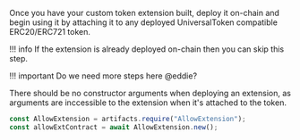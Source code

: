 Once you have your custom token extension built, deploy it on-chain and begin using it by attaching it to any deployed UniversalToken compatible ERC20/ERC721 token. 

!!! info
    If the extension is already deployed on-chain then you can skip this step. 

!!! important
    Do we need more steps here @eddie?

There should be no constructor arguments when deploying an extension, as arguments are inccessible to the extension when it's attached to the token.

```js
const AllowExtension = artifacts.require("AllowExtension");
const allowExtContract = await AllowExtension.new();
```